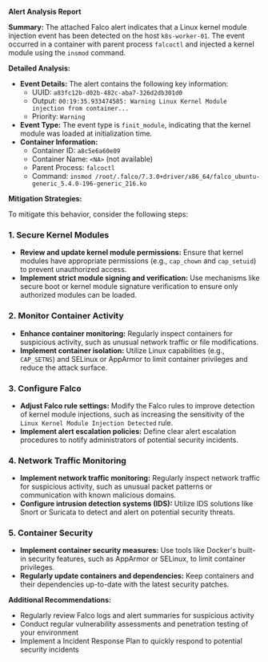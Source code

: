 **Alert Analysis Report**

**Summary:**
The attached Falco alert indicates that a Linux kernel module injection event has been detected on the host `k8s-worker-01`. The event occurred in a container with parent process `falcoctl` and injected a kernel module using the `insmod` command.

**Detailed Analysis:**

*   **Event Details:** The alert contains the following key information:
    *   UUID: `a83fc12b-d02b-482c-aba7-326d2db301d0`
    *   Output: `00:19:35.933474585: Warning Linux Kernel Module injection from container...`
    *   Priority: `Warning`
*   **Event Type:** The event type is `finit_module`, indicating that the kernel module was loaded at initialization time.
*   **Container Information:**
    *   Container ID: `a8c5e6a60e09`
    *   Container Name: `<NA>` (not available)
    *   Parent Process: `falcoctl`
    *   Command: `insmod /root/.falco/7.3.0+driver/x86_64/falco_ubuntu-generic_5.4.0-196-generic_216.ko`

**Mitigation Strategies:**

To mitigate this behavior, consider the following steps:

### 1. Secure Kernel Modules

*   **Review and update kernel module permissions:** Ensure that kernel modules have appropriate permissions (e.g., `cap_chown` and `cap_setuid`) to prevent unauthorized access.
*   **Implement strict module signing and verification:** Use mechanisms like secure boot or kernel module signature verification to ensure only authorized modules can be loaded.

### 2. Monitor Container Activity

*   **Enhance container monitoring:** Regularly inspect containers for suspicious activity, such as unusual network traffic or file modifications.
*   **Implement container isolation:** Utilize Linux capabilities (e.g., `CAP_SETNS`) and SELinux or AppArmor to limit container privileges and reduce the attack surface.

### 3. Configure Falco

*   **Adjust Falco rule settings:** Modify the Falco rules to improve detection of kernel module injections, such as increasing the sensitivity of the `Linux Kernel Module Injection Detected` rule.
*   **Implement alert escalation policies:** Define clear alert escalation procedures to notify administrators of potential security incidents.

### 4. Network Traffic Monitoring

*   **Implement network traffic monitoring:** Regularly inspect network traffic for suspicious activity, such as unusual packet patterns or communication with known malicious domains.
*   **Configure intrusion detection systems (IDS):** Utilize IDS solutions like Snort or Suricata to detect and alert on potential security threats.

### 5. Container Security

*   **Implement container security measures:** Use tools like Docker's built-in security features, such as AppArmor or SELinux, to limit container privileges.
*   **Regularly update containers and dependencies:** Keep containers and their dependencies up-to-date with the latest security patches.

**Additional Recommendations:**

*   Regularly review Falco logs and alert summaries for suspicious activity
*   Conduct regular vulnerability assessments and penetration testing of your environment
*   Implement a Incident Response Plan to quickly respond to potential security incidents